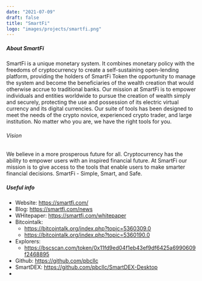```yaml
---
date: "2021-07-09"
draft: false
title: "SmartFi"
logo: "images/projects/smartfi.png"
---
```


##### About SmartFi
SmartFi is a unique monetary system. It combines monetary policy with the freedoms of cryptocurrency to create a self-sustaining open-lending platform, providing the holders of SmartFi Token the opportunity to manage the system and become the beneficiaries of the wealth creation that would otherwise accrue to traditional banks.
Our mission at SmartFi is to empower individuals and entities worldwide to pursue the creation of wealth simply and securely, protecting the use and possession of its electric virtual currency and its digital currencies.
Our suite of tools has been designed to meet the needs of the crypto novice, experienced crypto trader, and large institution.
No matter who you are, we have the right tools for you.

###### Vision
We believe in a more prosperous future for all. Cryptocurrency has the ability to empower users with an inspired financial future. At SmartFi our mission is to give access to the tools that enable users to make smarter financial decisions.
SmartFi - Simple, Smart, and Safe.

##### Useful info
- Website: https://smartfi.com/
- Blog: https://smartfi.com/news
- WHitepaper: https://smartfi.com/whitepaper
- Bitcointalk:
    - https://bitcointalk.org/index.php?topic=5360309.0
    - https://bitcointalk.org/index.php?topic=5360190.0
- Explorers:
    - https://bscscan.com/token/0x11fd9ed04f1eb43ef9df6425a6990609f2468895
- Github: https://github.com/pbcllc
- SmartDEX: https://github.com/pbcllc/SmartDEX-Desktop
- 